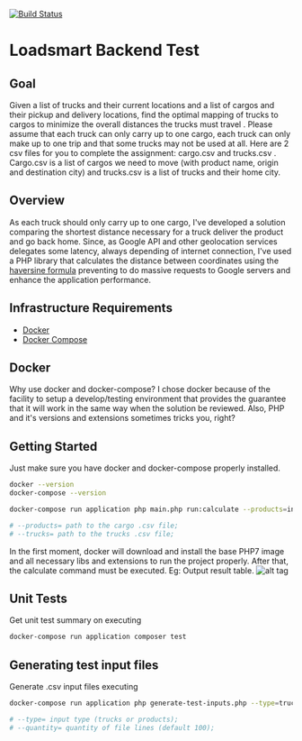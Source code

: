 [![Build Status](https://travis-ci.com/rsilveira65/loadsmart.svg?token=z2yf7ZpVZudwz9Cxdor9&branch=master)](https://travis-ci.com/rsilveira65/loadsmart)
# Loadsmart Backend Test

## Goal

Given a list of trucks and their current locations and a list of cargos and their pickup and delivery locations, find the optimal mapping of trucks to cargos to minimize the overall distances the trucks must travel .
Please assume that each truck can only carry up to one cargo, each truck can only make up to one trip and that some trucks may not be used at all.
Here are 2 csv files for you to complete the assignment: cargo.csv and trucks.csv . Cargo.csv is a list of cargos we need to move (with product name, origin and destination city) and trucks.csv is a list of trucks and their home city.

## Overview

As each truck should only carry up to one cargo, I've developed a solution comparing the shortest distance necessary for a truck deliver the product and go back home.
Since, as Google API and other geolocation services delegates some latency, always depending of internet connection, I've used a PHP library that calculates the distance between coordinates using the [haversine formula](https://en.wikipedia.org/wiki/Haversine_formula) preventing to do massive requests to Google servers and enhance the application performance.

## Infrastructure Requirements

- [Docker](https://docs.docker.com/install/)
- [Docker Compose](https://docs.docker.com/compose/install/)

## Docker
Why use docker and docker-compose?
I chose docker because of the facility to setup a develop/testing environment that provides the guarantee that it will work in the same way when the solution be reviewed.
Also,  PHP and it's versions and extensions sometimes tricks you, right?

## Getting Started
Just make sure you have docker and docker-compose properly installed.
```sh
docker --version
docker-compose --version
```

```sh
docker-compose run application php main.php run:calculate --products=inputs/cargo.csv --trucks=inputs/trucks.csv

# --products= path to the cargo .csv file;
# --trucks= path to the trucks .csv file;
```

In the first moment, docker will download and install the base PHP7 image and all necessary libs and extensions to run the project properly. After that, the calculate command must be executed.
Eg: Output result table.
![alt tag](https://i.imgur.com/fzgBlIL.png)

## Unit Tests
Get unit test summary on executing

```sh
docker-compose run application composer test
```

## Generating test input files
Generate .csv input files executing

```sh
docker-compose run application php generate-test-inputs.php --type=trucks --quantity=100

# --type= input type (trucks or products);
# --quantity= quantity of file lines (default 100);
```
